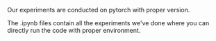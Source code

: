 Our experiments are conducted on pytorch with proper version.

The .ipynb files contain all the experiments we've done where you can directly run the code with proper environment.